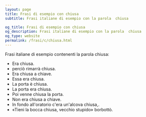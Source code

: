 ```yaml
---
layout: page
title: Frasi di esempio con chiusa 
subtitle: Frasi italiane di esempio con la parola  chiusa

og_title: Frasi di esempio con chiusa 
og_description: Frasi italiane di esempio con la parola  chiusa
og_type: website
permalink: /frasi/c/chiusa.html
---
```


Frasi italiane di esempio contenenti la parola chiusa:


- Era chiusa.
- perciò rimarrà chiusa.
- Era chiusa a chiave.
- Essa era chiusa.
- La porta è chiusa.
- La porta era chiusa.
- Poi venne chiusa la porta.
- Non era chiusa a chiave.
- In fondo all'oratorio c'era un'alcova chiusa,.
- «Tieni la bocca chiusa, vecchio stupido» borbottò.
